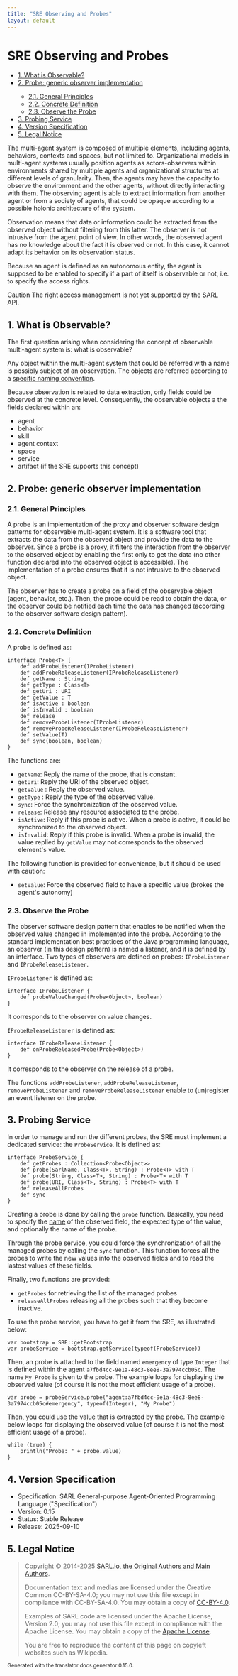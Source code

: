 ```yaml
---
title: "SRE Observing and Probes"
layout: default
---
```


# SRE Observing and Probes


<ul class="page_outline" id="page_outline">

<li><a href="#1-what-is-observable">1. What is Observable?</a></li>
<li><a href="#2-probe-generic-observer-implementation">2. Probe: generic observer implementation</a></li>
<ul>
  <li><a href="#21-general-principles">2.1. General Principles</a></li>
  <li><a href="#22-concrete-definition">2.2. Concrete Definition</a></li>
  <li><a href="#23-observe-the-probe">2.3. Observe the Probe</a></li>
</ul>
<li><a href="#3-probing-service">3. Probing Service</a></li>
<li><a href="#4-version-specification">4. Version Specification</a></li>
<li><a href="#5-legal-notice">5. Legal Notice</a></li>

</ul>


The multi-agent system is composed of multiple elements, including agents, behaviors, contexts and spaces, but not limited to.
Organizational models in multi-agent systems usually position agents as actors-observers within environments shared
by multiple agents and organizational structures at different levels of granularity.
Then, the agents may have the capacity to observe the environment and the other agents, without directly interacting
with them. The observing agent is able to extract information from another agent or from a society of agents, that could be opaque
according to a possible holonic architecture of the system.

Observation means that data or information could be extracted from the observed object without filtering from this latter.
The observer is not intrusive from the agent point of view. In other words, the observed agent has no knowledge about the fact it
is observed or not. In this case, it cannot adapt its behavior on its observation status.

Because an agent is defined as an autonomous entity, the agent is supposed to be enabled to specify if a part of itself
is observable or not, i.e. to specify the access rights.

<p markdown="1"><span class="label label-danger">Caution</span> The right access management is not yet supported by the SARL API.</p>

## 1. What is Observable?

The first question arising when considering the concept of observable multi-agent system is: what is observable?

Any object within the multi-agent system that could be referred with a name is possibly subject of an observation.
The objects are referred according to a [specific naming convention](./Naming.html).

Because observation is related to data extraction, only fields could be observed at the concrete level.
Consequently, the observable objects a the fields declared within an:
* agent
* behavior
* skill
* agent context
* space
* service
* artifact (if the SRE supports this concept)

## 2. Probe: generic observer implementation

### 2.1. General Principles

A probe is an implementation of the proxy and observer software design patterns for observable multi-agent system.
It is a software tool that extracts the data from the observed object and provide the data to the observer.
Since a probe is a proxy, it filters the interaction from the observer to the observed object by enabling the first
only to get the data (no other function declared into the observed object is accessible).
The implementation of a probe ensures that it is not intrusive to the observed object. 

The observer has to create a probe on a field of the observable object (agent, behavior, etc.).
Then, the probe could be read to obtain the data, or the observer could be notified each time the data has changed
(according to the observer software design pattern).

### 2.2. Concrete Definition

A probe is defined as:

```sarl
interface Probe<T> {
	def addProbeListener(IProbeListener)
	def addProbeReleaseListener(IProbeReleaseListener)
	def getName : String
	def getType : Class<T>
	def getUri : URI
	def getValue : T
	def isActive : boolean
	def isInvalid : boolean
	def release
	def removeProbeListener(IProbeListener)
	def removeProbeReleaseListener(IProbeReleaseListener)
	def setValue(T)
	def sync(boolean, boolean)
}
```


The functions are:
* `getName`: Reply the name of the probe, that is constant.
* `getUri`: Reply the URI of the observed object.
* `getValue` : Reply the observed value.
* `getType` : Reply the type of the observed value.
* `sync`: Force the synchronization of the observed value.
* `release`: Release any resource associated to the probe.
* `isActive`: Reply if this probe is active. When a probe is active, it could be synchronized to the observed object.
* `isInvalid`: Reply if this probe is invalid. When a probe is invalid, the value replied by `getValue` may not corresponds to the observed element's value.

The following function is provided for convenience, but it should be used with caution:
* `setValue`: Force the observed field to have a specific value (brokes the agent's autonomy)

### 2.3. Observe the Probe

The observer software design pattern that enables to be notified when the observed value changed in implemented into the probe.
According to the standard implementation best practices of the Java programming language, an observer (in this design pattern)
is named a listener, and it is defined by an interface. Two types of observers are defined on probes: `IProbeListener`
and `IProbeReleaseListener`.

`IProbeListener` is defined as:

```sarl
interface IProbeListener {
	def probeValueChanged(Probe<Object>, boolean)
}
```



It corresponds to the observer on value changes.


`IProbeReleaseListener` is defined as:

```sarl
interface IProbeReleaseListener {
	def onProbeReleasedProbe(Probe<Object>)
}
```



It corresponds to the observer on the release of a probe.


The functions `addProbeListener`, `addProbeReleaseListener`, `removeProbeListener` and `removeProbeReleaseListener` enable to (un)register an event listener on the probe.


## 3. Probing Service

In order to manage and run the different probes, the SRE must implement a dedicated service: the `ProbeService`.
It is defined as:

```sarl
interface ProbeService {
	def getProbes : Collection<Probe<Object>>
	def probe(SarlName, Class<T>, String) : Probe<T> with T
	def probe(String, Class<T>, String) : Probe<T> with T
	def probe(URI, Class<T>, String) : Probe<T> with T
	def releaseAllProbes
	def sync
}
```




Creating a probe is done by calling the `probe` function. Basically, you need to specify the [name](./Naming.html) of the
observed field, the expected type of the value, and optionally the name of the probe. 

Through the probe service, you could force the synchronization of all the managed probes by calling the `sync` function.
This function forces all the probes to write the new values into the observed fields and to read the lastest values
of these fields.

Finally, two functions are provided:
* `getProbes` for retrieving the list of the managed probes
* `releaseAllProbes` releasing all the probes such that they become inactive.

To use the probe service, you have to get it from the SRE, as illustrated below:

```sarl
var bootstrap = SRE::getBootstrap
var probeService = bootstrap.getService(typeof(ProbeService))
```



Then, an probe is attached to the field named `emergency` of type `Integer` that is defined within the agent `a7fbd4cc-9e1a-48c3-8ee8-3a7974ccb05c`.
The name `My Probe` is given to the probe. 
The example loops for displaying the observed value (of course it is not the most efficient usage of a probe).

```sarl
var probe = probeService.probe("agent:a7fbd4cc-9e1a-48c3-8ee8-3a7974ccb05c#emergency", typeof(Integer), "My Probe")
```



Then, you could use the value that is extracted by the probe. The example below loops for displaying the observed
value (of course it is not the most efficient usage of a probe).

```sarl
while (true) {
	println("Probe: " + probe.value)
}
```



## 4. Version Specification

* Specification: SARL General-purpose Agent-Oriented Programming Language ("Specification")
* Version: 0.15
* Status: Stable Release
* Release: 2025-09-10

## 5. Legal Notice

> Copyright &copy; 2014-2025 [SARL.io, the Original Authors and Main Authors](http://www.sarl.io/about/index.html).
>
> Documentation text and medias are licensed under the Creative Common CC-BY-SA-4.0;
> you may not use this file except in compliance with CC-BY-SA-4.0.
> You may obtain a copy of [CC-BY-4.0](https://creativecommons.org/licenses/by-sa/4.0/deed.en).
>
> Examples of SARL code are licensed under the Apache License, Version 2.0;
> you may not use this file except in compliance with the Apache License.
> You may obtain a copy of the [Apache License](http://www.apache.org/licenses/LICENSE-2.0).
>
> You are free to reproduce the content of this page on copyleft websites such as Wikipedia.

<small>Generated with the translator docs.generator 0.15.0.</small>
